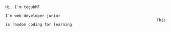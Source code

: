                                                                                          Hi, I'm teguhMF
                                                                                I'm web developer junior
                                                                      This is random coding for learning
